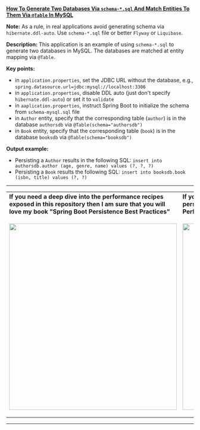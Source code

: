 **[How To Generate Two Databases Via `schema-*.sql` And Match Entities To Them Via `@Table` In MySQL](https://github.com/AnghelLeonard/Hibernate-SpringBoot/tree/master/HibernateSpringBootMatchEntitiesToTablesTwoSchemas)**

**Note:** As a rule, in real applications avoid generating schema via `hibernate.ddl-auto`. Use `schema-*.sql` file or better `Flyway` or `Liquibase`.

**Description:** This application is an example of using `schema-*.sql` to generate two databases in MySQL. The databases are matched at entity mapping via `@Table`.

**Key points:**
- in `application.properties`, set the JDBC URL without the database, e.g., `spring.datasource.url=jdbc:mysql://localhost:3306`
- in `application.properties`, disable DDL auto (just don't specify `hibernate.ddl-auto`) or set it to `validate`
- in `aaplication.properties`, instruct Spring Boot to initialize the schema from `schema-mysql.sql` file
- in `Author` entity, specify that the corresponding table (`author`) is in the database `authorsdb` via `@Table(schema="authorsdb")`
- in `Book` entity, specify that the corresponding table (`book`) is in the database `booksdb` via `@Table(schema="booksdb")`

**Output example:**
- Persisting a `Author` results in the following SQL: `insert into authorsdb.author (age, genre, name) values (?, ?, ?)`
- Persisting a `Book` results the following SQL: `insert into booksdb.book (isbn, title) values (?, ?)`

-----------------------------------------------------------------------------------------------------------------------    
<table>
     <tr><td><b>If you need a deep dive into the performance recipes exposed in this repository then I am sure that you will love my book "Spring Boot Persistence Best Practices"</b></td><td><b>If you need a hand of tips and illustrations of 100+ Java persistence performance issues then "Java Persistence Performance Illustrated Guide" is for you.</b></td></tr>
     <tr><td>
<a href="https://www.apress.com/us/book/9781484256251"><p align="left"><img src="https://github.com/AnghelLeonard/Hibernate-SpringBoot/blob/master/Spring%20Boot%20Persistence%20Best%20Practices.jpg" height="500" width="450"/></p></a>
</td><td>
<a href="https://leanpub.com/java-persistence-performance-illustrated-guide"><p align="right"><img src="https://github.com/AnghelLeonard/Hibernate-SpringBoot/blob/master/Java%20Persistence%20Performance%20Illustrated%20Guide.jpg" height="500" width="450"/></p></a>
</td></tr></table>

-----------------------------------------------------------------------------------------------------------------------    

